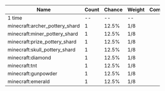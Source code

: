 | Name                           | Count | Chance | Weight | Comment |
| ------------------------------ | ----- | ------ | ------ | ------- |
| 1 time                         |    -- |     -- |     -- |         |
| minecraft:archer_pottery_shard |     1 |  12.5% |    1/8 |         |
| minecraft:miner_pottery_shard  |     1 |  12.5% |    1/8 |         |
| minecraft:prize_pottery_shard  |     1 |  12.5% |    1/8 |         |
| minecraft:skull_pottery_shard  |     1 |  12.5% |    1/8 |         |
| minecraft:diamond              |     1 |  12.5% |    1/8 |         |
| minecraft:tnt                  |     1 |  12.5% |    1/8 |         |
| minecraft:gunpowder            |     1 |  12.5% |    1/8 |         |
| minecraft:emerald              |     1 |  12.5% |    1/8 |         |
